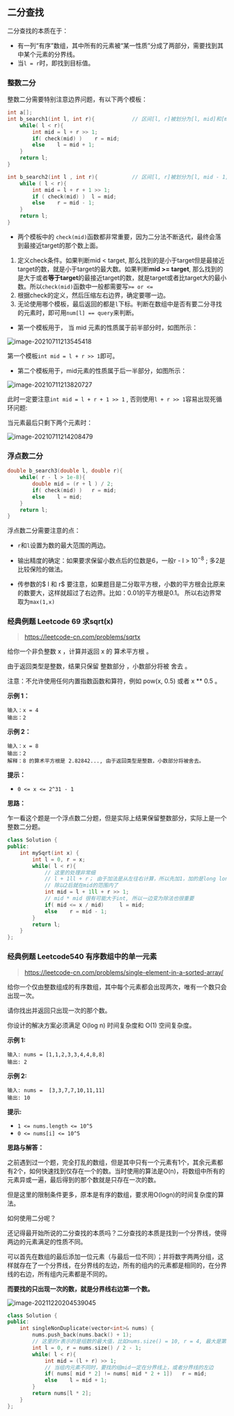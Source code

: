## 二分查找

二分查找的本质在于：

* 有一列“有序”数组，其中所有的元素被“某一性质”分成了两部分，需要找到其中某个元素的分界线。
* 当`l = r`时，即找到目标值。



### 整数二分

整数二分需要特别注意边界问题，有以下两个模板：

```c++
int a[];
int b_search1(int l, int r){         	// 区间[l, r]被划分为[l, mid]和[mid + 1, r]时使用
    while( l < r){
        int mid = l + r >> 1;
        if( check(mid) )	r = mid;
        else	l = mid + 1;
    }
    return l;
}

int b_search2(int l , int r){			// 区间[l, r]被划分为[l, mid - 1]和[mid, r]时使用
    while ( l < r){
        int mid = l + r + 1 >> 1;
        if ( check(mid) )  l = mid;
        else	r = mid - 1;
    }
    return l;
}
```



* 两个模板中的 `check(mid)`函数都非常重要，因为二分法不断迭代，最终会落到最接近target的那个数上面。

1. 定义check条件。如果判断mid < target, 那么找到的是小于target但是最接近target的数，就是小于target的最大数。如果判断**mid >= target**, 那么找到的是大于或者**等于target**的最接近target的数，就是target或者比target大的最小数。所以`check(mid)`函数中一般都需要写`>= or <=`
2. 根据check的定义，然后压缩左右边界，确定要哪一边。
2. 无论使用哪个模板，最后返回的都是`l`下标。判断在数组中是否有要二分寻找的元素时，即可用`num[l] == query`来判断。





* 第一个模板用于， 当 mid 元素的性质属于前半部分时，如图所示：

![image-20210711213545418](.\二分查找.assets\image-20210711213545418.png)

第一个模板`int mid = l + r >> 1`即可。



* 第二个模板用于，mid元素的性质属于后一半部分，如图所示：

![image-20210711213820727](.\二分查找.assets\image-20210711213820727.png)

此时一定要注意`int mid = l + r + 1 >> 1` , 否则使用`l + r >> 1`容易出现死循环问题:

当元素最后只剩下两个元素时：

![image-20210711214208479](.\二分查找.assets\image-20210711214206563.png)







### 浮点数二分

```c++
double b_search3(double l, double r){
    while( r - l > 1e-8){
        double mid = (r + l ) / 2;
        if( check(mid) )   r = mid;
        else	l = mid;
    }
    return l;
}
```

浮点数二分需要注意的点：

* `r`和`l`设置为数的最大范围的两边。

* 输出精度的确定：如果要求保留小数点后的位数是6，一般r - l > $10^{-8}$ ; 多2是比较保险的做法。
* 传参数的$ l 和 r$ 要注意，如果题目是二分取平方根，小数的平方根会比原来的数要大，这样就超过了右边界。比如：0.01的平方根是0.1。 所以右边界常取为`max(1,x)`





### 经典例题 Leetcode 69 求sqrt(x)

> https://leetcode-cn.com/problems/sqrtx

给你一个非负整数 x ，计算并返回 x 的 算术平方根 。

由于返回类型是整数，结果只保留 整数部分 ，小数部分将被 舍去 。

注意：不允许使用任何内置指数函数和算符，例如 pow(x, 0.5) 或者 x ** 0.5 。

**示例 1：**

```
输入：x = 4
输出：2
```

**示例 2：**

```
输入：x = 8
输出：2
解释：8 的算术平方根是 2.82842..., 由于返回类型是整数，小数部分将被舍去。
```

**提示：**

- `0 <= x <= 2^31 - 1`

**思路：**

乍一看这个题是一个浮点数二分题，但是实际上结果保留整数部分，实际上是一个整数二分题。

```c++
class Solution {
public:
    int mySqrt(int x) {
        int l = 0, r = x;
        while( l < r){
            // 这里的处理非常细
            // l + 1ll + r； 由于加法是从左往右计算，所以先加1，加的是long long, 结果就是long long类型， 不会溢出
            // 除以2后就在mid的范围内了
            int mid = l + 1ll + r >> 1;
            // mid * mid 很有可能大于int, 所以一边变为除法也很重要
            if( mid <= x / mid)     l = mid;
            else    r = mid - 1;
        }
        return l;
    }
};
```





### 经典例题 Leetcode540 有序数组中的单一元素

> https://leetcode-cn.com/problems/single-element-in-a-sorted-array/

给你一个仅由整数组成的有序数组，其中每个元素都会出现两次，唯有一个数只会出现一次。

请你找出并返回只出现一次的那个数。

你设计的解决方案必须满足 O(log n) 时间复杂度和 O(1) 空间复杂度。

**示例 1:**

```
输入: nums = [1,1,2,3,3,4,4,8,8]
输出: 2
```

**示例 2:**

```
输入: nums =  [3,3,7,7,10,11,11]
输出: 10
```

**提示:**

- `1 <= nums.length <= 10^5`
- `0 <= nums[i] <= 10^5`



**思路与解答：**

之前遇到过一个题，完全打乱的数组，但是其中只有一个元素有1个，其余元素都有2个，如何快速找到仅存在一个的数。当时使用的算法是O(n)，将数组中所有的元素异或一遍，最后得到的那个数就是只存在一次的数。

但是这里的限制条件更多，原本是有序的数组，要求用O(logn)的时间复杂度的算法。

如何使用二分呢？

还记得最开始所说的二分查找的本质吗？二分查找的本质是找到一个分界线，使得两边的元素满足的性质不同。

可以首先在数组的最后添加一位元素（与最后一位不同）；并将数字两两分组，这样就存在了一个分界线，在分界线的左边，所有的组内的元素都是相同的，在分界线的右边，所有组内元素都是不同的。

**而要找的只出现一次的数，就是分界线右边第一个数。**

![image-20211220204539045](二分查找.assets/image-20211220204539045.png)

```c++
class Solution {
public:
    int singleNonDuplicate(vector<int>& nums) {
        nums.push_back(nums.back() + 1);
        // 这里的r表示的是组数的最大值，比如nums.size() = 10, r = 4, 最大是第四组
        int l = 0, r = nums.size() / 2 - 1;
        while( l < r){
            int mid = (l + r) >> 1;
            // 当组内元素不同时，要找的组mid一定在分界线上，或者分界线的左边
            if( nums[ mid * 2] != nums[ mid * 2 + 1])   r = mid;
            else    l = mid + 1;
        }
        return nums[l * 2];
    }
};
```

